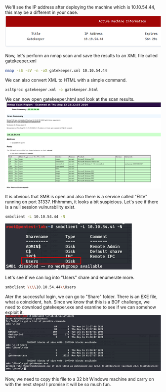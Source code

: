 We'll see the IP address after deploying the machine which is 10.10.54.44, this may be a different in your case.
![gatekeeper_ip](gatekeeper_ip.png)

Now, let's perform an nmap scan and save the results to an XML file called gatekeeper.xml
```bash
nmap -sS -sV -n -oX gatekeeper.xml 10.10.54.44
```
We can also convert XML to HTML with a simple command.
```bash
xsltproc gatekeeper.xml -o gatekeeper.html
```
We can now open gatekeeper.html and look at the scan results.
![gatekeeper_nmap](gatekeeper_nmap.png)

It is obvious that SMB is open and also there is a service called "Elite" running on port 31337. Hhhmmm, it looks a bit suspicious. Let's see if there is a null session vulnurability exist.
```bash
smbclient -L 10.10.54.44 -N
```
![smbclient_recon](smbclient_recon.png)

Let's see if we can log into "Users" share and enumerate more.
```bash
smbclient \\\\10.10.54.44\\Users
```
Ater the successful login, we can go to "Share" folder. There is an EXE file, what a coincident, hah. Since we know that this is a BOF challenge, we need to download gatekeeper.exe and examine to see if we can somehow exploit it.
![smbclient_enumerate](smbclient_enumerate.png)

Now, we need to copy this file to a 32 bit Windows machine and carry on with the next steps!
I promise it will be so much fun.

